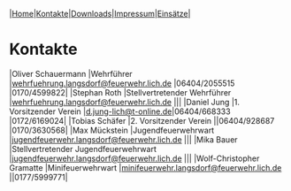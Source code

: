 |[Home](index.md)|[Kontakte](kontakte.md)|[Downloads](downloads.md)|[Impressum](impressum.md)|[Einsätze](https://feuerwehr.lich.de/einsaetze)|

# Kontakte

|Oliver Schauermann |Wehrführer |wehrfuehrung.langsdorf@feuerwehr.lich.de |06404/2055515 |0170/4599822|
|Stephan Roth |Stellvertretender Wehrführer |wehrfuehrung.langsdorf@feuerwehr.lich.de |||
|Daniel Jung |1. Vorsitzender Verein |d.jung-lich@t-online.de|06404/668333 |0172/6169024|
|Tobias Schäfer |2. Vorsitzender Verein ||06404/928687 |0170/3630568|
|Max Mückstein |Jugendfeuerwehrwart |jugendfeuerwehr.langsdorf@feuerwehr.lich.de |||
|Mika Bauer |Stellvertretender Jugendfeuerwehrwart |jugendfeuerwehr.langsdorf@feuerwehr.lich.de |||
|Wolf-Christopher Gramatte |Minifeuerwehrwart |minifeuerwehr.langsdorf@feuerwehr.lich.de ||0177/5999771|

